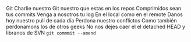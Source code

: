 Git Charlie nuestro
Git nuestro que estas en los repos
Comprimidos sean tus commits
Venga a nosotros tu log
En el local como en el remote
Danos hoy nuestro pull de cada día
Perdona nuestro conflictos
Como también perdonamons los de otros geeks
No nos dejes caer el el detached HEAD
y libranos de SVN
`git commmit --amend`